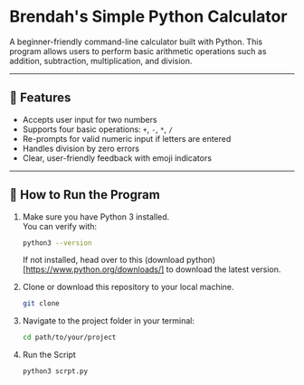 # Brendah's Simple Python Calculator

A beginner-friendly command-line calculator built with Python. This program allows users to perform basic arithmetic operations such as addition, subtraction, multiplication, and division.

---

## 📌 Features

- Accepts user input for two numbers
- Supports four basic operations: `+`, `-`, `*`, `/`
- Re-prompts for valid numeric input if letters are entered
- Handles division by zero errors
- Clear, user-friendly feedback with emoji indicators

---

## 🚀 How to Run the Program

1. Make sure you have Python 3 installed.  
   You can verify with:

   ```bash
   python3 --version
   ```

   If not installed, head over to this (download python)[https://www.python.org/downloads/] to download the latest version.

2. Clone or download this repository to your local machine.

   ```bash
   git clone
   ```

3. Navigate to the project folder in your terminal:

   ```bash
   cd path/to/your/project
   ```

4. Run the Script
   ```bash
   python3 scrpt.py
   ```
